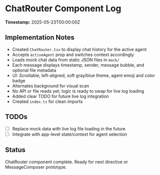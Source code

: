 # ChatRouter Component Log

**Timestamp:** 2025-05-23T00:00:00Z

## Implementation Notes

- Created `ChatRouter.tsx` to display chat history for the active agent
- Accepts `activeAgent` prop and switches context accordingly
- Loads mock chat data from static JSON files in `mock/`
- Each message displays timestamp, sender, message bubble, and optional file metadata
- UI: Scrollable, left-aligned, soft gray/blue theme, agent emoji and color badge
- Alternates background for visual scan
- No API or file reads yet; logic is ready to swap for live log loading
- Added clear TODO for future live log integration
- Created `index.ts` for clean imports

## TODOs

- [ ] Replace mock data with live log file loading in the future
- [ ] Integrate with app-level state/context for agent selection

## Status

ChatRouter component complete. Ready for next directive or MessageComposer prototype.
